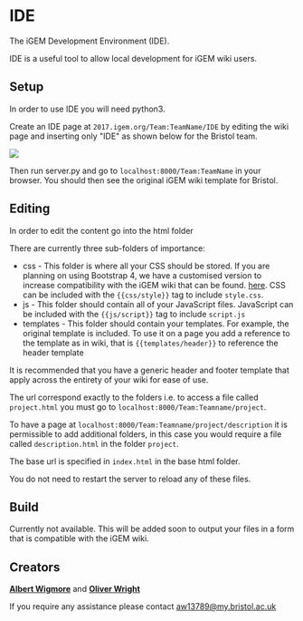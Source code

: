 # IDE

The iGEM Development Environment (IDE).

IDE is a useful tool to allow local development for iGEM wiki users.

## Setup

In order to use IDE you will need python3.

Create an IDE page at `2017.igem.org/Team:TeamName/IDE` by editing the wiki page
and inserting only "IDE" as shown below for the Bristol team.

![](http://imgur.com/TQoEdXQ.png)

Then run server.py and go to `localhost:8000/Team:TeamName` in your browser. You
 should then see the original iGEM wiki template for Bristol.

## Editing

In order to edit the content go into the html folder

There are currently three sub-folders of importance:

 * css - This folder is where all your CSS should be stored. If you are planning
   on using Bootstrap 4, we have a customised version to increase compatibility
   with the iGEM wiki that can be found.
   [here](https://github.com/BristolIGEM2017/bootstrapIGEM). CSS can be
   included with the `{{css/style}}` tag to include `style.css`.
 * js - This folder should contain all of your JavaScript files. JavaScript can
   be included with the `{{js/script}}` tag to include `script.js`
 * templates - This folder should contain your templates. For example, the
   original template is included. To use it on a page you add a reference to
   the template as in wiki, that is `{{templates/header}}` to reference
   the header template

It is recommended that you have a generic header and footer template that apply
across the entirety of your wiki for ease of use.

The url correspond exactly to the folders i.e. to access a file called
`project.html` you must go to `localhost:8000/Team:Teamname/project`.

To have a page at `localhost:8000/Team:Teamname/project/description` it is
permissible to add additional folders, in this case you would require a file
called `description.html` in the folder `project`.

The base url is specified in `index.html` in the base html folder.

You do not need to restart the server to reload any of these files.


## Build

Currently not available. This will be added soon to output your files in a form
that is compatible with the iGEM wiki.


## Creators

**[Albert Wigmore](https://github.com/albertwigmore)** and **[Oliver Wright](https://github.com/meiamsome)**

If you require any assistance please contact aw13789@my.bristol.ac.uk
